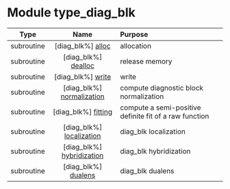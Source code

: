 # Module type_diag_blk

| Type | Name | Purpose |
| :--: | :--: | :---------- |
| subroutine | [diag_blk%] [alloc](https://github.com/benjaminmenetrier/bump-standalone/tree/master/src/type_diag_blk.F90#L63) | allocation |
| subroutine | [diag_blk%] [dealloc](https://github.com/benjaminmenetrier/bump-standalone/tree/master/src/type_diag_blk.F90#L145) | release memory |
| subroutine | [diag_blk%] [write](https://github.com/benjaminmenetrier/bump-standalone/tree/master/src/type_diag_blk.F90#L169) | write |
| subroutine | [diag_blk%] [normalization](https://github.com/benjaminmenetrier/bump-standalone/tree/master/src/type_diag_blk.F90#L351) | compute diagnostic block normalization |
| subroutine | [diag_blk%] [fitting](https://github.com/benjaminmenetrier/bump-standalone/tree/master/src/type_diag_blk.F90#L418) | compute a semi-positive definite fit of a raw function |
| subroutine | [diag_blk%] [localization](https://github.com/benjaminmenetrier/bump-standalone/tree/master/src/type_diag_blk.F90#L691) | diag_blk localization |
| subroutine | [diag_blk%] [hybridization](https://github.com/benjaminmenetrier/bump-standalone/tree/master/src/type_diag_blk.F90#L738) | diag_blk hybridization |
| subroutine | [diag_blk%] [dualens](https://github.com/benjaminmenetrier/bump-standalone/tree/master/src/type_diag_blk.F90#L816) | diag_blk dualens |
